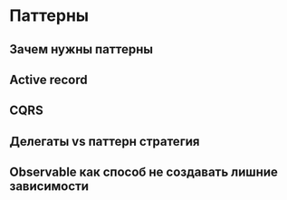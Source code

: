 # Паттерны

## Зачем нужны паттерны

## Active record

## CQRS

## Делегаты vs паттерн стратегия

## Observable как способ не создавать лишние зависимости

